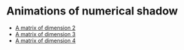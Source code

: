 Animations of numerical shadow
==============================

-   [A matrix of dimension 2](/numerical-shadow/animations/2x2)
-   [A matrix of dimension 3](/numerical-shadow/animations/3x3)
-   [A matrix of dimension 4](/numerical-shadow/animations/4x4)

